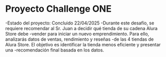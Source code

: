 <H1> Proyecto Challenge ONE</H1>

-Estado del proyecto: Concluido 22/04/2025
-Durante este desafío, se requiere recomendar al Sr. Juan a decidir qué tienda de su cadena Alura Store debe 
-vender para iniciar un nuevo emprendimiento. Para ello, analizarás datos de ventas, rendimiento y reseñas 
-de las 4 tiendas de Alura Store. El objetivo es identificar la tienda menos eficiente y presentar una
-recomendación final basada en los datos.

